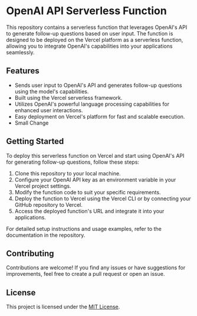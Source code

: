 # OpenAI API Serverless Function

This repository contains a serverless function that leverages OpenAI's API to generate follow-up questions based on user input. The function is designed to be deployed on the Vercel platform as a serverless function, allowing you to integrate OpenAI's capabilities into your applications seamlessly.

## Features

- Sends user input to OpenAI's API and generates follow-up questions using the model's capabilities.
- Built using the Vercel serverless framework.
- Utilizes OpenAI's powerful language processing capabilities for enhanced user interactions.
- Easy deployment on Vercel's platform for fast and scalable execution.
- Small Change

## Getting Started

To deploy this serverless function on Vercel and start using OpenAI's API for generating follow-up questions, follow these steps:

1. Clone this repository to your local machine.
2. Configure your OpenAI API key as an environment variable in your Vercel project settings.
3. Modify the function code to suit your specific requirements.
4. Deploy the function to Vercel using the Vercel CLI or by connecting your GitHub repository to Vercel.
5. Access the deployed function's URL and integrate it into your applications.

For detailed setup instructions and usage examples, refer to the documentation in the repository.

## Contributing

Contributions are welcome! If you find any issues or have suggestions for improvements, feel free to create a pull request or open an issue.

## License

This project is licensed under the [MIT License](LICENSE).

